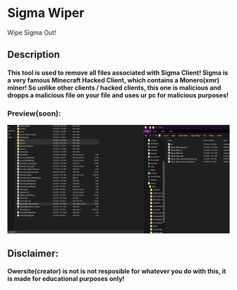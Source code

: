 # Sigma Wiper
Wipe Sigma Out!


## Description
#### This tool is used to remove all files associated with Sigma Client! Sigma is a very famous Minecraft Hacked Client, which contains a Monero(xmr) miner! So unlike other clients / hacked clients, this one is malicious and dropps a malicious file on your file and uses ur pc for malicious purposes!

### Preview(soon):
![preview](preview.gif)

## Disclaimer:
#### Owersite(creator) is not is not resposible for whatever you do with this, it is made for educational purposes only!
